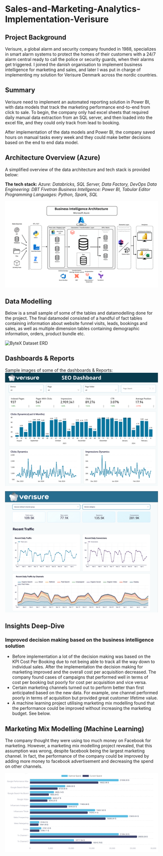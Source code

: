 # Sales-and-Marketing-Analytics-Implementation-Verisure
## Project Background

Verisure, a global alarm and security company founded in 1988, specializes in smart alarm systems to protect the homes of their customers with a 24/7 alarm central ready to call the police or security guards, when their alarms get triggered. I joined the danish organisation to implement business intelligence for marketing and sales, and later I was put in charge of implementing my solution for Verisure Denmark across the nordic countries.

## Summary

Verisure need to implement an automated reporting solution in Power BI, with data models that track the marketing performance end-to-end from click to sale. To begin, the company only had excel sheets that required daily manual data extraction from an SQL server, and then loaded into the excel file, and they could only track from lead to booking. 

After implementation of the data models and Power BI, the company saved hours on manual tasks every week and they could make better decisions based on the end to end data model. 

## Architecture Overview (Azure)

A simplified overview of the data architecture and tech stack is provided below:

**The tech stack:**
*Azure: Databricks, SQL Server, Data Factory, DevOps*
*Data Engineering: DBT* *Fivetran*
*Business Intellgence: Power BI, Tabular Editor*
*Programming Languages: Python, Spark, SQL*

![Azure Architecture](https://raw.githubusercontent.com/AndreasWatts/Portfolio/refs/heads/main/Data-Architecture/Azure%20Business%20Intelligence%20Architecture.png)

## Data Modelling

Below is a small sample of some of the tables and datamodelling done for the project. The final datamodel consisted of a handful of fact tables containing information about website funnel visits, leads, bookings and sales, as well as multiple dimension tables containing demographic information, orders, product bundle etc.

![ByteX Dataset ERD](https://images.spr.so/cdn-cgi/imagedelivery/j42No7y-dcokJuNgXeA0ig/c26311fc-39cf-492f-b1cc-2a7632d7eb15/ecommerce_ERD/w=3840,quality=90,fit=scale-down)

## Dashboards & Reports

Sample images of some of the dashboards & Reports:
![enter image description here](https://github.com/AndreasWatts/Sales-and-Marketing-Analytics-Implementation-Verisure/blob/main/Image%203%20Verisure.png?raw=true)

![enter image description here](https://github.com/AndreasWatts/Sales-and-Marketing-Analytics-Implementation-Verisure/blob/main/Image%201%20Verisure.png?raw=true)

## Insights Deep-Dive

### Improved decision making based on the business intelligence solution

-   Before implementation a lot of the decision making was based on the KPI Cost Per Booking due to not being able to track all the way down to individual sales. After the implementation the decision making for marketing improved and the overall cost per acquisition decreased. The company found cases of campaigns that performed well in terms of cost per booking but poorly for cost per acquisition and vice versa.
-   Certain marketing channels turned out to perform better than first anticipated based on the new data. For example, one channel performed poorly in terms of acquisition but provided great customer lifetime value.
- A machine learning project utilising marketing mix modelling found that the performance could be improved without increasing the marketing budget. See below.

## Marketing Mix Modelling (Machine Learning)

The company thought they were using too much money on Facebook for marketing. However, a marketing mix modelling project revealed, that this assumption was wrong, despite facebook being the largest marketing channel. In fact, the performance of the company could be improved by adding more money to facebook advertisement and decreasing the spend on other channels.

![enter image description here](https://github.com/AndreasWatts/Sales-and-Marketing-Analytics-Implementation-Verisure/blob/main/MMM2.jpg?raw=true)
